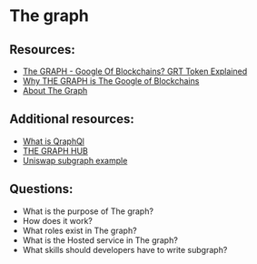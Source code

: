# The graph


## Resources:
* [The GRAPH - Google Of Blockchains? GRT Token Explained](https://finematics.com/the-graph-explained/)
* [Why THE GRAPH is The Google of Blockchains](https://www.youtube.com/watch?v=mPfSWf_q77Y)
* [About The Graph](https://thegraph.com/docs/en/about/)

## Additional resources:
* [What is QraphQl](https://www.youtube.com/watch?v=eIQh02xuVw4)
* [THE GRAPH HUB](https://www.grtdatahub.com/)
* [Uniswap subgraph example](https://thegraph.com/hosted-service/subgraph/uniswap/uniswap-v3)

## Questions:
* What is the purpose of The graph?
* How does it work?
* What roles exist in The graph?
* What is the Hosted service in The graph?
* What skills should developers have to write subgraph?
